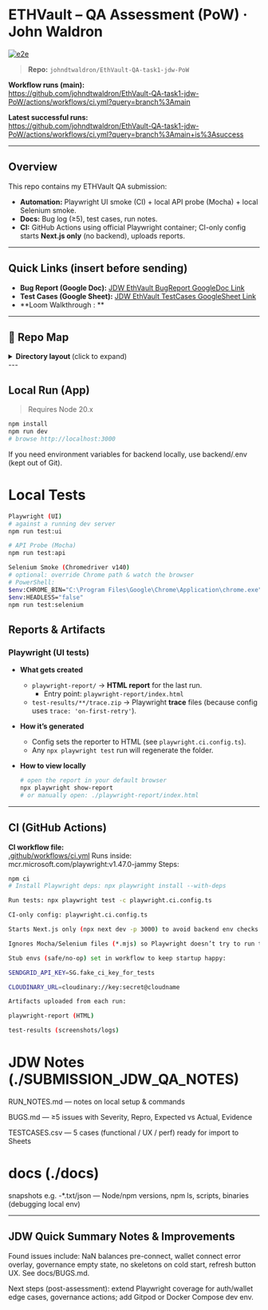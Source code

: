 # ETHVault – QA Assessment (PoW) · John Waldron

[![e2e](https://github.com/johndtwaldron/EthVault-QA-task1-jdw-PoW/actions/workflows/ci.yml/badge.svg)](https://github.com/johndtwaldron/EthVault-QA-task1-jdw-PoW/actions/workflows/ci.yml)
<br>

> **Repo:** `johndtwaldron/EthVault-QA-task1-jdw-PoW`

**Workflow runs (main):**  
<https://github.com/johndtwaldron/EthVault-QA-task1-jdw-PoW/actions/workflows/ci.yml?query=branch%3Amain>

**Latest successful runs:**  
<https://github.com/johndtwaldron/EthVault-QA-task1-jdw-PoW/actions/workflows/ci.yml?query=branch%3Amain+is%3Asuccess>

---

## Overview

This repo contains my ETHVault QA submission:
- **Automation:** Playwright UI smoke (CI) + local API probe (Mocha) + local Selenium smoke.
- **Docs:** Bug log (≥5), test cases, run notes.
- **CI:** GitHub Actions using official Playwright container; CI-only config starts **Next.js only** (no backend), uploads reports.

---

## Quick Links (insert before sending)

- **Bug Report (Google Doc):** [JDW EthVault BugReport GoogleDoc Link](https://docs.google.com/document/d/1naPqSPKy_cs108TmY0DRqz_3H_6P0e8Hfll4QZgOn-4/edit?usp=sharing)
- **Test Cases (Google Sheet):** [JDW EthVault TestCases GoogleSheet Link](https://docs.google.com/spreadsheets/d/1K0agO-u27PN_9pDa9kyOrv4a1Wvghz9tyJ5YR62NALM/edit?gid=0#gid=0)
- **Loom Walkthrough <TBD>: ** 

---

## 📁 Repo Map
<details>
  <summary><b> Directory layout </b> (click to expand)</summary>

```text
/ (repo root)
├─ app/                             # Next.js app routes/pages
├─ backend/                         # Express API (SendGrid/Cloudinary/Mongo wiring)
│  ├─ index.js
│  ├─ app.js
│  ├─ controllers/
│  ├─ routes/
│  ├─ models/
│  └─ utils/
├─ components/                      # UI components (Radix, shadcn, etc.)
├─ contracts/                       # Solidity artifacts (if any)
├─ hooks/                           # React hooks
├─ lib/                             # Client utilities
├─ public/                          # Static assets
├─ styles/                          # Tailwind / CSS
├─ tests/                           # Automation
│  ├─ ui-smoke.spec.ts              # Playwright UI smoke (CI)
│  ├─ dashboard-preconnect.spec.ts  # Playwright UI
│  ├─ api.ping.test.mjs             # Mocha API probe (local)
│  ├─ selenium.smoke.test.mjs       # Selenium smoke (local)
│  └─ selenium_probe.mjs            # Selenium sanity (local)
├─ docs/                            # Submission docs
│  ├─ RUN_NOTES.md
│  ├─ BUGS.md
│  ├─ TESTCASES.csv
│  └─ snapshot-*.{txt,json}         # node/npm, npm ls, scripts/bin snapshots
├─ .github/
│  └─ workflows/
│     └─ ci.yml                     # GitHub Actions (Playwright container)
├─ playwright.ci.config.ts          # CI-only Playwright config (Next-only server)
├─ playwright.config.ts             # Local Playwright config (if present)
├─ README.md
├─ package.json
└─ package-lock.json
# (Artifacts created locally/CI: playwright-report/, test-results/)

```
</details>
---

## Local Run (App)

> Requires Node 20.x

```bash
npm install
npm run dev
# browse http://localhost:3000
```

If you need environment variables for backend locally, use backend/.env (kept out of Git).

# Local Tests
```bash
Playwright (UI)
# against a running dev server
npm run test:ui

# API Probe (Mocha)
npm run test:api

Selenium Smoke (Chromedriver v140)
# optional: override Chrome path & watch the browser
# PowerShell:
$env:CHROME_BIN="C:\Program Files\Google\Chrome\Application\chrome.exe"
$env:HEADLESS="false"
npm run test:selenium
```

## Reports & Artifacts

### Playwright (UI tests)
- **What gets created**
  - `playwright-report/` → **HTML report** for the last run.
    - Entry point: `playwright-report/index.html`
  - `test-results/**/trace.zip` → Playwright **trace** files (because config uses `trace: 'on-first-retry'`).

- **How it’s generated**
  - Config sets the reporter to HTML (see `playwright.ci.config.ts`).
  - Any `npx playwright test` run will regenerate the folder.

- **How to view locally**
  ```bash
  # open the report in your default browser
  npx playwright show-report
  # or manually open: ./playwright-report/index.html
  ```
---

## CI (GitHub Actions)

**CI workflow file:**  
[.github/workflows/ci.yml](.github/workflows/ci.yml)
Runs inside: mcr.microsoft.com/playwright:v1.47.0-jammy
Steps:
```bash
npm ci
# Install Playwright deps: npx playwright install --with-deps

Run tests: npx playwright test -c playwright.ci.config.ts

CI-only config: playwright.ci.config.ts

Starts Next.js only (npx next dev -p 3000) to avoid backend env checks.

Ignores Mocha/Selenium files (*.mjs) so Playwright doesn’t try to run them.

Stub envs (safe/no-op) set in workflow to keep startup happy:

SENDGRID_API_KEY=SG.fake_ci_key_for_tests

CLOUDINARY_URL=cloudinary://key:secret@cloudname

Artifacts uploaded from each run:

playwright-report (HTML)

test-results (screenshots/logs)
```
# JDW Notes (./SUBMISSION_JDW_QA_NOTES)

RUN_NOTES.md — notes on local setup & commands

BUGS.md — ≥5 issues with Severity, Repro, Expected vs Actual, Evidence

TESTCASES.csv — 5 cases (functional / UX / perf) ready for import to Sheets

# docs (./docs) 

snapshots e.g. -*.txt/json — Node/npm versions, npm ls, scripts, binaries (debugging local env)

---

## JDW Quick Summary Notes & Improvements

Found issues include: NaN balances pre-connect, wallet connect error overlay, governance empty state, no skeletons on cold start, refresh button UX. See docs/BUGS.md.

Next steps (post-assessment): extend Playwright coverage for auth/wallet edge cases, governance actions; add Gitpod or Docker Compose dev env.
